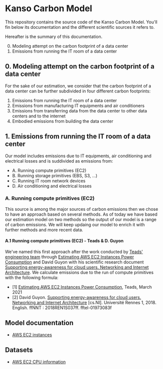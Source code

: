 # Kanso Carbon Model

This repository contains the source code of the Kanso Carbon Model. You'll fin below its documentation and the different scientific sources it refers to.

Hereafter is the summary of this documentation.

0. Modeling attempt on the carbon footprint of a data center
1. Emissions from running the IT room of a data center


## 0. Modeling attempt on the carbon footprint of a data center

For the sake of our estimation, we consider that the carbon footprint of a data center can be further subdivided in four different carbon footprints:
1. Emissions from running the IT room of a data center
2. Emissions from manufacturing IT equipments and air conditioners
3. Emissions from transferring data from the data center to other data centers and to the internet
4. Embodied emissions from building the data center


## 1. Emissions from running the IT room of a data center

Our model includes emissions due to IT equipments, air conditioning and electrical losses and is suddivided as emissions from:
  * A. Running compute primitives (EC2)
  * B. Running storage primitives (EBS, S3, ...)
  * C. Running IT room network devices
  * D. Air conditioning and electrical losses

### A. Running compute primitives (EC2)

This source is among the major sources of carbon emissions then we chose to have an approach based on several methods. As of today we have based our estimation model on two methods so the output of our model is a range of carbon emissions. We will keep updaing our model to enrich it with further methods and more recent data.

#### A.1 Running compute primitives (EC2) - Teads & D. Guyon

We've named this first approach after the work conducted by [Teads' engineering team](https://www.teads.com/) through [Estimating AWS EC2 Instances Power Consumption](https://medium.com/teads-engineering/estimating-aws-ec2-instances-power-consumption-c9745e347959) and David Guyon with his scientific research document [Supporting energy-awareness for cloud users. Networking and Internet Architecture](https://tel.archives-ouvertes.fr/tel-01973083/file/GUYON_David.pdf). We calculate emissions due to the run of compute primitives with the following formula:









* [1] [Estimating AWS EC2 Instances Power Consumption](https://medium.com/teads-engineering/estimating-aws-ec2-instances-power-consumption-c9745e347959), Teads, March 2021
* [2] David Guyon. [Supporting energy-awareness for cloud users. Networking and Internet Architecture](https://tel.archives-ouvertes.fr/tel-01973083/file/GUYON_David.pdf) [cs.NI]. Université Rennes 1, 2018. English. ffNNT : 2018REN1S037ff. fftel-01973083f

## Model documentation

- [AWS EC2 instances](./doc/aws-ec2-instances.md)

## Datasets

- [AWS EC2 CPU information](./data/aws-ec2-cpu-information/README.md)

